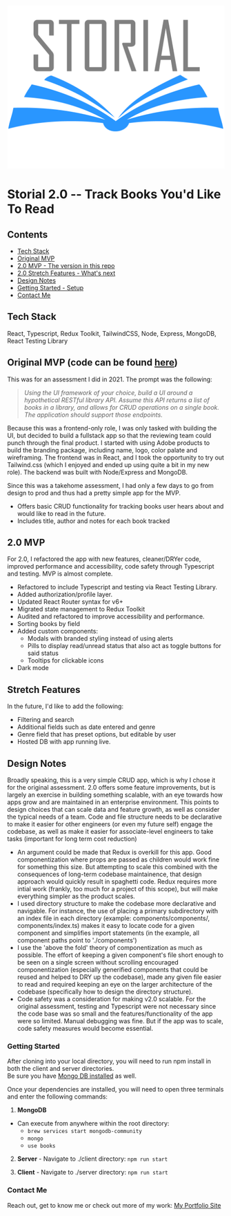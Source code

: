 ![Storial Logo](client/public/storial-logo.png)
# Storial 2.0 -- Track Books You'd Like To Read
## Contents
  - [Tech Stack](#tech-stack)
  - [Original MVP](#original-mvp-code-can-be-found-here)
  - [2.0 MVP - The version in this repo](#storial-20----track-books-youd-like-to-read)
  - [2.0 Stretch Features - What's next](#stretch-features)
  - [Design Notes](#design-notes)
  - [Getting Started - Setup](#getting-started)
  - [Contact Me](#contact-me)

## Tech Stack
React, Typescript, Redux Toolkit, TailwindCSS, Node, Express, MongoDB, React Testing Library

## Original MVP (code can be found [here](https://github.com/jespy2/storial "The original Storial!"))
This was for an assessment I did in 2021. The prompt was the following:

> *Using the UI framework of your choice, build a UI around a hypothetical RESTful library API. Assume this API returns a list of books in a library, and allows for CRUD operations on a single book. The application should support those endpoints.*

Because this was a frontend-only role, I was only tasked with building the UI, but decided to build a fullstack app so that the reviewing team could punch through the final product. I started with using Adobe products to build the branding package, including name, logo, color palate and wireframing. The frontend was in React, and I took the opportunity to try out Tailwind.css (which I enjoyed and ended up using quite a bit in my new role). The backend was built with Node/Express and MongoDB.

Since this was a takehome assessment, I had only a few days to go from design to prod and thus had a pretty simple app for the MVP.  



  - Offers basic CRUD functionality for tracking books user hears about and would like to read in the future.
  - Includes title, author and notes for each book tracked

## 2.0 MVP
For 2.0, I refactored the app with new features, cleaner/DRYer code, improved performance and accessibility, code safety through Typescript and testing.  MVP is almost complete.
  - Refactored to include Typescript and testing via React Testing Library.
  - Added authorization/profile layer.
  - Updated React Router syntax for v6+
  - Migrated state management to Redux Toolkit
  - Audited and refactored to improve accessibility and performance.
  - Sorting books by field
  - Added custom components:
    - Modals with branded styling instead of using alerts
    - Pills to display read/unread status that also act as toggle buttons for said status
    - Tooltips for clickable icons 
  - Dark mode

## Stretch Features

In the future, I'd like to add the following:
  - Filtering and search
  - Additional fields such as date entered and genre
  - Genre field that has preset options, but editable by user
  - Hosted DB with app running live.

## Design Notes
Broadly speaking, this is a very simple CRUD app, which is why I chose it for the original assessment.  2.0 offers some feature improvements, but is largely an exercise in building something scalable, with an eye towards how apps grow and are maintained in an enterprise environment.  This points to design choices that can scale data and feature growth, as well as consider the typical needs of a team. Code and file structure needs to be declarative to make it easier for other engineers (or even my future self) engage the codebase, as well as make it easier for associate-level engineers to take tasks (important for long term cost reduction)
  - An argument could be made that Redux is overkill for this app.  Good componentization where props are passed as children would work fine for something this size.  But attempting to scale this combined with the consequences of long-term codebase maintainence, that design approach would quickly result in spaghetti code.  Redux requires more intial work (frankly, too much for a project of this scope), but will make everything simpler as the product scales.
  - I used directory structure to make the codebase more declarative and navigable.  For instance, the use of placing a primary subdirectory with an index file in each directory (example: components/components/, components/index.ts) makes it easy to locate code for a given component and simplifies import statements (in the example, all component paths point to './components')
  - I use the 'above the fold' theory of componentization as much as possible.  The effort of keeping a given component's file short enough to be seen on a single screen without scrolling encouraged componentization (especially generified components that could be reused and helped to DRY up the codebase), made any given file easier to read and required keeping an eye on the larger architecture of the codebase (specifically how to design the directory structure).
  - Code safety was a consideration for making v2.0 scalable.  For the original assessment, testing and Typescript were not necessary since the code base was so small and the features/functionality of the app were so limited.  Manual debugging was fine.  But if the app was to scale, code safety measures would become essential.

### Getting Started
After cloning into your local directory, you will need to run npm install in both the client and server directories.  
Be sure you have [Mongo DB installed](https://docs.mongodb.com/manual/installation/) as well.

Once your dependencies are installed, you will need to open three terminals and enter the following commands:
  1. **MongoDB** 

  - Can execute from anywhere within the root directory:
    - ```brew services start mongodb-community```
    - ```mongo```
    - ```use books```

  2. **Server** - Navigate to ./client directory:  ```npm run start```
  
  3. **Client** 
    - Navigate to ./server directory: ```npm run start```

### Contact Me
Reach out, get to know me or check out more of my work:  [My Portfolio Site](https://github.com/jespy2/storial)